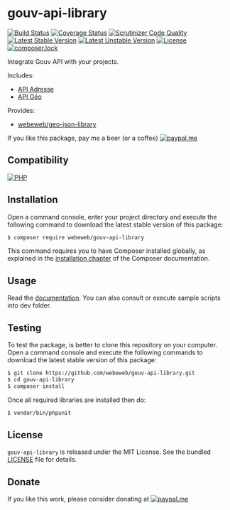 gouv-api-library
================

[![Build Status](https://img.shields.io/github/workflow/status/webeweb/gouv-api-library/build?style=flat-square)](https://github.com/webeweb/gouv-api-library/actions)
[![Coverage Status](https://img.shields.io/coveralls/github/webeweb/gouv-api-library/master.svg?style=flat-square)](https://coveralls.io/github/webeweb/gouv-api-library?branch=master)
[![Scrutinizer Code Quality](https://img.shields.io/scrutinizer/quality/g/webeweb/gouv-api-library/master.svg?style=flat-square)](https://scrutinizer-ci.com/g/webeweb/gouv-api-library/?branch=master)
[![Latest Stable Version](https://img.shields.io/packagist/v/webeweb/gouv-api-library.svg?style=flat-square)](https://packagist.org/packages/webeweb/gouv-api-library)
[![Latest Unstable Version](https://img.shields.io/packagist/vpre/webeweb/gouv-api-library.svg?style=flat-square)](https://packagist.org/packages/webeweb/gouv-api-library)
[![License](https://img.shields.io/packagist/l/webeweb/gouv-api-library.svg?style=flat-square)](https://packagist.org/packages/webeweb/gouv-api-library)
[![composer.lock](https://img.shields.io/badge/.lock-uncommited-important.svg?style=flat-square)](https://packagist.org/packages/webeweb/gouv-api-library)

Integrate Gouv API with your projects.

Includes:

- [API Adresse](https://adresse.data.gouv.fr/api-doc/adresse/)
- [API Géo](https://api.gouv.fr/documentation/api-geo/)

Provides:

- [webeweb/geo-json-library](https://github.com/webeweb/geo-json-library)

If you like this package, pay me a beer (or a coffee)
[![paypal.me](https://img.shields.io/badge/paypal.me-webeweb-0070ba.svg?style=flat-square&logo=paypal)](https://www.paypal.me/webeweb)

## Compatibility

[![PHP](https://img.shields.io/packagist/php-v/webeweb/gouv-api-library.svg?style=flat-square)](http://php.net)

## Installation

Open a command console, enter your project directory and execute the following
command to download the latest stable version of this package:

```bash
$ composer require webeweb/gouv-api-library
```

This command requires you to have Composer installed globally, as explained in
the [installation chapter](https://getcomposer.org/doc/00-intro.md) of the
Composer documentation.

## Usage

Read the [documentation](doc/api-adresse.md). You can also consult or execute sample
scripts into dev folder.

## Testing

To test the package, is better to clone this repository on your computer.
Open a command console and execute the following commands to download the latest
stable version of this package:

```bash
$ git clone https://github.com/webeweb/gouv-api-library.git
$ cd gouv-api-library
$ composer install
```

Once all required libraries are installed then do:

```bash
$ vendor/bin/phpunit
```

## License

`gouv-api-library` is released under the MIT License. See the bundled [LICENSE](LICENSE)
file for details.

## Donate

If you like this work, please consider donating at
[![paypal.me](https://img.shields.io/badge/paypal.me-webeweb-0070ba.svg?style=flat-square&logo=paypal)](https://www.paypal.me/webeweb)
